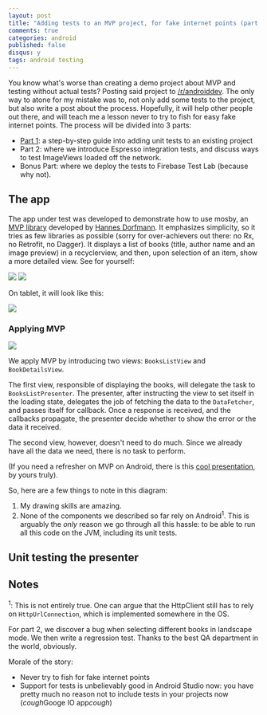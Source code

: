 ```yaml
---
layout: post
title: "Adding tests to an MVP project, for fake internet points (part 1)"
comments: true
categories: android
published: false
disqus: y
tags: android testing
---
```


You know what's worse than creating a demo project about MVP and testing without actual tests? Posting said project to [/r/androiddev](https://www.reddit.com/r/androiddev/comments/526gds/stepbystep_introduction_to_mvp_on_android/). The only way to atone for my mistake was to, not only add some tests to the project, but also write a post about the process. Hopefully, it will help other people out there, and will teach me a lesson never to try to fish for easy fake internet points. The process will be divided into 3 parts:

- [Part 1](http://verybadalloc.com/android/2016/09/12/adding-tests-to-MVP-project/): a step-by-step guide into adding unit tests to an existing project
- Part 2: where we introduce Espresso integration tests, and discuss ways to test ImageViews loaded off the network.
- Bonus Part: where we deploy the tests to Firebase Test Lab (because why not).

The app
-------

The app under test was developed to demonstrate how to use mosby, an [MVP library](http://hannesdorfmann.com/mosby/) developed by [Hannes Dorfmann](https://twitter.com/sockeqwe). It emphasizes simplicity, so it tries as few libraries as possible (sorry for over-achievers out there: no Rx, no Retrofit, no Dagger). It displays a list of books (title, author name and an image preview) in a recyclerview, and then, upon selection of an item, show a more detailed view. See for yourself:

<div class="img-center"><img class="third side-by-side center" src="/images/MosbyBooksSampleApp/master_view.png" /> <img class="third side-by-side" src="/images/MosbyBooksSampleApp/detail_view.png" /></div>

On tablet, it will look like this:

<div class="img-center"><img class="half" src="/images/MosbyBooksSampleApp/tablet_view.png" /></div>

### Applying MVP

<div class="img-center"><img class="half three-quarters" src="/images/MosbyBooksSampleApp/mvp_view.png" /></div>

We apply MVP by introducing two views: `BooksListView` and `BookDetailsView`.

The first view, responsible of displaying the books, will delegate the task to `BooksListPresenter`. The presenter, after instructing the view to set itself in the loading state, delegates the job of fetching the data to the `DataFetcher`, and passes itself for callback. Once a response is received, and the callbacks propagate, the presenter decide whether to show the error or the data it received.

The second view, however, doesn't need to do much. Since we already have all the data we need, there is no task to perform.

(If you need a refresher on MVP on Android, there is this [cool presentation](/presentations/mvp-on-android.html), by yours truly).

So, here are a few things to note in this diagram:

1. My drawing skills are amazing.
2. None of the components we described so far rely on Android<sup>1</sup>. This is arguably the *only* reason we go through all this hassle: to be able to run all this code on the JVM, including its unit tests. 

Unit testing the presenter
--------------------------



Notes
-----
<sup>1</sup>: This is not entirely true. One can argue that the HttpClient still has to rely on `HttpUrlConnection`, which is implemented somewhere in the OS.


For part 2, we discover a bug when selecting different books in landscape mode. We then write a regression test. Thanks to the best QA department in the world, obviously.

Morale of the story:

- Never try to fish for fake internet points 
- Support for tests is unbelievably good in Android Studio now: you have pretty much no reason not to include tests in your projects now (*cough*Googe IO app*cough*)
